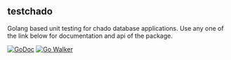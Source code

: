 ## testchado
Golang based unit testing for chado database applications. 
Use any one of the link below for documentation and api of the package.

[![GoDoc](https://godoc.org/github.com/dictyBase/testchado?status.png)](https://godoc.org/github.com/dictyBase/testchado)
[![Go Walker](http://gowalker.org/api/v1/badge)](https://gowalker.org/github.com/dictyBase/testchado)
